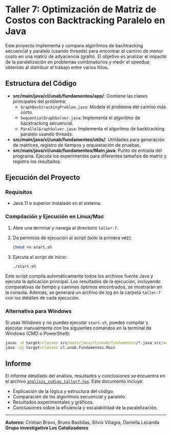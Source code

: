 # Taller 7: Optimización de Matriz de Costos con Backtracking Paralelo en Java

Este proyecto implementa y compara algoritmos de backtracking secuencial y paralelo (usando threads) para encontrar el camino de menor costo en una matriz de adyacencia (grafo). El objetivo es analizar el impacto de la paralelización en problemas combinatorios y medir el speedup obtenido al distribuir el trabajo entre varios hilos.

## Estructura del Código
- **src/main/java/cl/unab/fundamentos/app/**: Contiene las clases principales del problema:
  - `GraphBacktrackingProblem.java`: Modela el problema del camino más corto.
  - `SequentialGraphSolver.java`: Implementa el algoritmo de backtracking secuencial.
  - `ParallelGraphSolver.java`: Implementa el algoritmo de backtracking paralelo usando threads.
- **src/main/java/cl/unab/fundamentos/utils/**: Utilidades para generación de matrices, registro de tiempos y orquestación de pruebas.
- **src/main/java/cl/unab/fundamentos/Main.java**: Punto de entrada del programa. Ejecuta los experimentos para diferentes tamaños de matriz y registra los resultados.

## Ejecución del Proyecto

### Requisitos
- Java 11 o superior instalado en el sistema.

### Compilación y Ejecución en Linux/Mac
1. Abre una terminal y navega al directorio `taller-7`.
2. Da permisos de ejecución al script (solo la primera vez):

   ```bash
   chmod +x start.sh
   ```

3. Ejecuta el script de inicio:

   ```bash
   ./start.sh
   ```

Este script compila automáticamente todos los archivos fuente Java y ejecuta la aplicación principal. Los resultados de la ejecución, incluyendo comparativas de tiempo y caminos óptimos encontrados, se mostrarán en la consola. Además, se generará un archivo de log en la carpeta `taller-7` con los detalles de cada ejecución.

### Alternativa para Windows
Si usas Windows y no puedes ejecutar `start.sh`, puedes compilar y ejecutar manualmente con los siguientes comandos en la terminal de Windows (CMD o PowerShell):

```bat
javac -d target/classes src/main/java/cl/unab/fundamentos/*.java src/main/java/cl/unab/fundamentos/*/*.java
java -cp target/classes cl.unab.fundamentos.Main
```

## Informe
El informe detallado del análisis, resultados y conclusiones se encuentra en el archivo [`analisis_codigo_taller7.tex`](analisis_codigo_taller7.tex). Este documento incluye:
- Explicación de la lógica y estructura del código.
- Comparación de los algoritmos secuencial y paralelo.
- Resultados experimentales y gráficos.
- Conclusiones sobre la eficiencia y escalabilidad de la paralelización.

---
**Autores:** Cristian Bravo, Bruno Bastidas, Silvio Villagra, Daniella Lecanda  
**Grupo investigativo Los Catalizadores** 